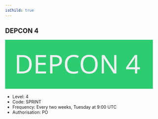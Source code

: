 ```yaml
---
isChild: true
---
```


## DEPCON 4

![image](images/depcon4.svg)

* Level: 4
* Code: SPRINT
* Frequency: Every two weeks, Tuesday at 9:00 UTC
* Authorisation: PO



